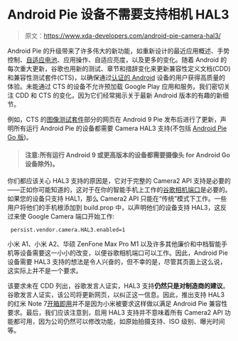 # Android Pie 设备不需要支持相机 HAL3

> 原文：<https://www.xda-developers.com/android-pie-camera-hal3/>

Android Pie 的升级带来了许多伟大的新功能，如重新设计的最近应用概述、手势控制、[自适应电池](https://www.xda-developers.com/android-p-beta-features/)、应用操作、自适应亮度，以及更多的变化。随着 Android 的每次重大更新，谷歌也用新的测试、章节和措辞变化来更新兼容性定义文档(CDD)和兼容性测试套件(CTS)，以确保通过[认证的 Android](https://www.xda-developers.com/check-phone-tablet-certified-android-before-buying/) 设备的用户获得高质量的体验。未能通过 CTS 的设备不允许预加载 Google Play 应用和服务。我们密切关注 CDD 和 CTS 的变化，因为它们经常揭示关于最新 Android 版本的有趣的新细节。

例如，CTS 的[图像测试套件](https://source.android.com/compatibility/cts/camera-hal#its_tests)部分的网页在 Android 9 Pie 发布后进行了更新，声明所有运行 Android Pie 的设备都需要 Camera HAL3 支持(不包括 [Android Pie Go 版](https://www.xda-developers.com/android-pie-go-edition-saves-500mb-space-verified-boot-security/))。

> #### 注意:所有运行 Android 9 或更高版本的设备都需要摄像头 for Android Go 设备除外)。

你们都应该关心 HAL3 支持的原因是，它对于完整的 Camera2 API 支持是必要的——正如你可能知道的，这对于在你的智能手机上工作的[谷歌相机端口](https://www.xda-developers.com/google-camera-port-hub/)是必要的。如果您的设备只支持 HAL1，那么 Camera2 API 只能在“传统”模式下工作。一些用户将他们的手机根添加到 build.prop 中，以声明他们的设备支持 HAL3，这反过来使 Google Camera 端口开始工作:

```
 persist.vendor.camera.HAL3.enabled=1 
```

小米 A1、小米 A2、华硕 ZenFone Max Pro M1 以及许多其他廉价和中档智能手机等设备需要这一小小的改变，以便谷歌相机端口可以工作。因此，Android Pie 设备需要 HAL3 支持的想法是令人兴奋的，但不幸的是，尽管其页面上这么说，这实际上并不是一个要求。

该要求未在 CDD 列出，谷歌发言人证实，HAL3 支持**仍然只是对制造商的建议**。谷歌发言人证实，该公司将更新网页，以纠正这一信息。因此，推出支持 HAL3 的红米 Note 7[开箱即用](https://www.xda-developers.com/redmi-note-7-camera2-api-google-camera/)并不是因为小米被要求这样做以满足 Android Pie 兼容性要求。最后，我们应该注意到，启用 HAL3 支持并不意味着所有 Camera2 API 功能都可用，因为公司仍然可以修改功能，如原始拍摄支持、ISO 级别、曝光时间等。
